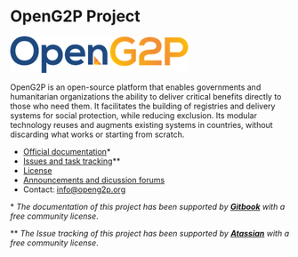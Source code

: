# OpenG2P Project

![](https://github.com/OpenG2P/openg2p-documentation/blob/1.0.0/.gitbook/assets/openg2p-logo-small.png)

OpenG2P is an open-source platform that enables governments and humanitarian organizations the ability to deliver critical benefits directly to those who need them. It facilitates the building of registries and delivery systems for social protection, while reducing exclusion. Its modular technology reuses and augments existing systems in countries, without discarding what works or starting from scratch.

* [Official documentation](https://docs.openg2p.org)\* 
* [Issues and task tracking](https://docs.openg2p.org/community/contributing-to-openg2p#issues)\**
* [License](https://docs.openg2p.org/license)
* [Announcements and dicussion forums](https://github.com/orgs/OpenG2P/discussions)
* Contact: info@openg2p.org

\* _The documentation of this project has been supported by [**Gitbook**](https://gitbook.com) with a free community license_.

\** _The Issue tracking of this project has been supported by [**Atassian**](https://atlassian.com) with a free community license_.
